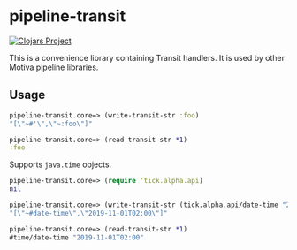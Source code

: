 # pipeline-transit

[![Clojars Project](https://img.shields.io/clojars/v/ai.motiva/pipeline-transit.svg)](https://clojars.org/ai.motiva/pipeline-transit)

This is a convenience library containing Transit handlers. It is used by other Motiva pipeline libraries.

## Usage

```clj
pipeline-transit.core=> (write-transit-str :foo)
"[\"~#'\",\"~:foo\"]"

pipeline-transit.core=> (read-transit-str *1)
:foo
```

Supports `java.time` objects.

```clj
pipeline-transit.core=> (require 'tick.alpha.api)
nil

pipeline-transit.core=> (write-transit-str (tick.alpha.api/date-time "2019-11-01T02:00"))
"[\"~#date-time\",\"2019-11-01T02:00\"]"

pipeline-transit.core=> (read-transit-str *1)
#time/date-time "2019-11-01T02:00"
```


